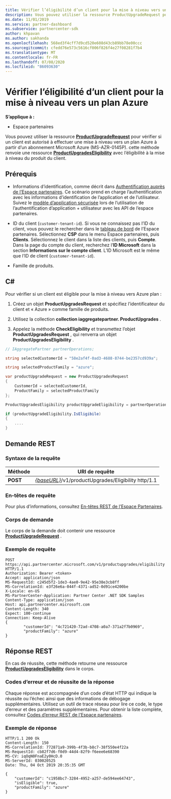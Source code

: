 ```yaml
---
title: Vérifier l’éligibilité d’un client pour la mise à niveau vers un plan Azure
description: Vous pouvez utiliser la ressource ProductUpgradeRequest pour retourner une ressource ProductUpgradesEligibility afin de déterminer si un client est éligible pour la mise à niveau d’un abonnement Microsoft Azure (MS-AZR-0145P) à un plan Azure.
ms.date: 11/01/2019
ms.service: partner-dashboard
ms.subservice: partnercenter-sdk
author: khpavan
ms.author: sakhanda
ms.openlocfilehash: 568ed3f4cff7d9cd520e608d43cb89bb78e00ccc
ms.sourcegitcommit: cfedd76e573c5616cf006f826f4e27f08281f7b4
ms.translationtype: MT
ms.contentlocale: fr-FR
ms.lasthandoff: 07/08/2020
ms.locfileid: "86093630"
---
```

# <a name="check-a-customers-eligibility-for-upgrading-to-an-azure-plan"></a>Vérifier l’éligibilité d’un client pour la mise à niveau vers un plan Azure

**S’applique à :**

- Espace partenaires

Vous pouvez utiliser la ressource [**ProductUpgradeRequest**](product-upgrade-resources.md#productupgraderequest) pour vérifier si un client est autorisé à effectuer une mise à niveau vers un plan Azure à partir d’un abonnement Microsoft Azure (MS-AZR-0145P). cette méthode renvoie une ressource [**ProductUpgradesEligibility**](product-upgrade-resources.md#productupgradeseligibility) avec l’éligibilité à la mise à niveau du produit du client.

## <a name="prerequisites"></a>Prérequis

- Informations d’identification, comme décrit dans [Authentification auprès de l’Espace partenaires](partner-center-authentication.md). Ce scénario prend en charge l’authentification avec les informations d’identification de l’application et de l’utilisateur. Suivez le [modèle d’application sécurisée](enable-secure-app-model.md) lors de l’utilisation de l’authentification d’application + utilisateur avec les API de l’espace partenaires.

- ID du client (`customer-tenant-id`). Si vous ne connaissez pas l’ID du client, vous pouvez le rechercher dans le [tableau de bord](https://partner.microsoft.com/dashboard) de l’Espace partenaires. Sélectionnez **CSP** dans le menu Espace partenaires, puis **Clients**. Sélectionnez le client dans la liste des clients, puis **Compte**. Dans la page du compte du client, recherchez l’**ID Microsoft** dans la section **Informations sur le compte client**. L’ID Microsoft est le même que l’ID de client (`customer-tenant-id`).

- Famille de produits.

## <a name="c"></a>C\#

Pour vérifier si un client est éligible pour la mise à niveau vers Azure plan :

1. Créez un objet **ProductUpgradesRequest** et spécifiez l’identificateur du client et « Azure » comme famille de produits.

2. Utilisez la collection **collection iaggregatepartner. ProductUpgrades** .
3. Appelez la méthode **CheckEligibility** et transmettez l’objet **ProductUpgradesRequest** , qui renverra un objet **ProductUpgradesEligibility** .

```csharp
// IAggregatePartner partnerOperations;

string selectedCustomerId = "58e2af4f-0ad3-4688-8744-be2357cd939a";

string selectedProductFamily = "azure";

var productUpgradeRequest = new ProductUpgradesRequest
{
    CustomerId = selectedCustomerId,
    ProductFamily = selectedProductFamily
};

ProductUpgradesEligibility productUpgradeEligibility = partnerOperations.ProductUpgrades.CheckEligibility(productUpgradeRequest);

if (productUpgradeEligibility.IsEligibile)
{
    ....
}

```

## <a name="rest-request"></a>Demande REST

### <a name="request-syntax"></a>Syntaxe de la requête

| Méthode   | URI de requête                                                                                   |
|----------|-----------------------------------------------------------------------------------------------|
| **POST** | [*{baseURL}*](partner-center-rest-urls.md)/v1/productUpgrades/Eligibility http/1.1 |

### <a name="request-headers"></a>En-têtes de requête

Pour plus d’informations, consultez [En-têtes REST de l’Espace Partenaires](headers.md).

### <a name="request-body"></a>Corps de demande

Le corps de la demande doit contenir une ressource [**ProductUpgradeRequest**](product-upgrade-resources.md#productupgraderequest) .

### <a name="request-example"></a>Exemple de requête

```http
POST https://api.partnercenter.microsoft.com/v1/productupgrades/eligibility HTTP/1.1
Authorization: Bearer <token>
Accept: application/json
MS-RequestId: c245d5f2-1de3-4ae0-9e42-95e38e3cb8ff
MS-CorrelationId: e3f26e6a-044f-4371-ad52-0d91ce4200be
X-Locale: en-US
MS-PartnerCenter-Application: Partner Center .NET SDK Samples
Content-Type: application/json
Host: api.partnercenter.microsoft.com
Content-Length: 340
Expect: 100-continue
Connection: Keep-Alive
{
        "customerId": "4c721420-72ad-4708-a0a7-371a2f7b0969",
        "productFamily": "azure"
}
```

## <a name="rest-response"></a>Réponse REST

En cas de réussite, cette méthode retourne une ressource [**ProductUpgradesEligibility**](product-upgrade-resources.md#productupgradeseligibility) dans le corps.

### <a name="response-success-and-error-codes"></a>Codes d’erreur et de réussite de la réponse

Chaque réponse est accompagnée d’un code d’état HTTP qui indique la réussite ou l’échec ainsi que des informations de débogage supplémentaires. Utilisez un outil de trace réseau pour lire ce code, le type d’erreur et des paramètres supplémentaires. Pour obtenir la liste complète, consultez [Codes d’erreur REST de l’Espace partenaires](error-codes.md).

### <a name="response-example"></a>Exemple de réponse

```http
HTTP/1.1 200 Ok
Content-Length: 150
MS-CorrelationId: 772871a9-399b-4f3b-b8c7-38f550e4f22a
MS-RequestId: cb82f7d6-f0d9-44d4-82f9-f6eee6e68390
MS-CV: iqOqN0FnaE2y0HcD.0
MS-ServerId: 030020525
Date: Thu, 04 Oct 2019 20:35:35 GMT

{
    "customerId": "c1958bc7-3284-4952-a257-de594ee64743",
    "isEligible": true,
    "productFamily": "azure"
}
```
